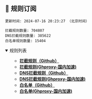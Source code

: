<h2 id="a">🎯 规则订阅</h2>

```
更新时间: 2024-07-16 20:23:27 （北京时间） 

拦截规则数量: 704807 
DNS拦截规则数量: 385622 
白名单规则数量: 15404 
``` 
<details open>
<summary>规则列表</summary>
<ul>

- **[拦截规则（Github）](https://raw.githubusercontent.com/EGMfoxl/MyRules/master/rules.txt)**
- **[拦截规则(Ghproxy-国内加速)](https://mirror.ghproxy.com/raw.githubusercontent.com/EGMfoxl/MyRules/master/rules.txt)**
- **[DNS拦截规则（Github）](https://raw.githubusercontent.com/EGMfoxl/MyRules/master/dns.txt)**
- **[DNS拦截规则(Ghproxy-国内加速)](https://mirror.ghproxy.com/raw.githubusercontent.com/EGMfoxl/MyRules/master/dns.txt)**
- **[白名单（Github）](https://raw.githubusercontent.com/EGMfoxl/MyRules/master/allow.txt)**
- **[白名单(Ghproxy-国内加速)](https://mirror.ghproxy.com/raw.githubusercontent.com/EGMfoxl/MyRules/master/allow.txt)**

</ul>
</details>
